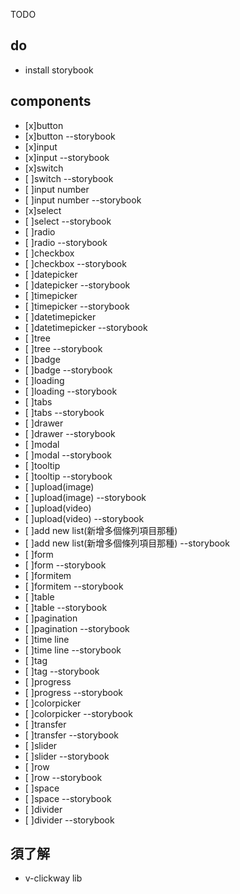 TODO

## do

- install storybook

## components

- [x]button
- [x]button --storybook
- [x]input
- [x]input --storybook
- [x]switch
- [ ]switch --storybook
- [ ]input number
- [ ]input number --storybook
- [x]select
- [ ]select --storybook
- [ ]radio
- [ ]radio --storybook
- [ ]checkbox 
- [ ]checkbox  --storybook
- [ ]datepicker
- [ ]datepicker --storybook
- [ ]timepicker
- [ ]timepicker --storybook
- [ ]datetimepicker
- [ ]datetimepicker --storybook
- [ ]tree
- [ ]tree --storybook
- [ ]badge
- [ ]badge --storybook
- [ ]loading
- [ ]loading --storybook
- [ ]tabs
- [ ]tabs --storybook
- [ ]drawer
- [ ]drawer --storybook
- [ ]modal
- [ ]modal --storybook
- [ ]tooltip
- [ ]tooltip --storybook
- [ ]upload(image)
- [ ]upload(image) --storybook
- [ ]upload(video)
- [ ]upload(video) --storybook
- [ ]add new list(新增多個條列項目那種)
- [ ]add new list(新增多個條列項目那種) --storybook
- [ ]form
- [ ]form --storybook
- [ ]formitem
- [ ]formitem --storybook
- [ ]table
- [ ]table --storybook
- [ ]pagination
- [ ]pagination --storybook
- [ ]time line
- [ ]time line --storybook
- [ ]tag
- [ ]tag --storybook
- [ ]progress
- [ ]progress --storybook
- [ ]colorpicker
- [ ]colorpicker --storybook
- [ ]transfer
- [ ]transfer --storybook
- [ ]slider
- [ ]slider --storybook
- [ ]row
- [ ]row --storybook
- [ ]space
- [ ]space --storybook
- [ ]divider
- [ ]divider --storybook


## 須了解

- v-clickway lib